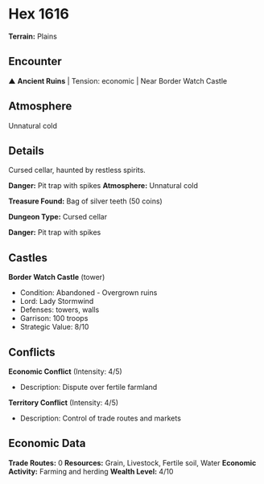 # Hex 1616

**Terrain:** Plains

## Encounter
▲ **Ancient Ruins** | Tension: economic | Near Border Watch Castle

## Atmosphere
Unnatural cold

## Details
Cursed cellar, haunted by restless spirits.

**Danger:** Pit trap with spikes
**Atmosphere:** Unnatural cold

**Treasure Found:** Bag of silver teeth (50 coins)


**Dungeon Type:** Cursed cellar

**Danger:** Pit trap with spikes

## Castles
**Border Watch Castle** (tower)
- Condition: Abandoned - Overgrown ruins
- Lord: Lady Stormwind
- Defenses: towers, walls
- Garrison: 100 troops
- Strategic Value: 8/10

## Conflicts
**Economic Conflict** (Intensity: 4/5)
- Description: Dispute over fertile farmland

**Territory Conflict** (Intensity: 4/5)
- Description: Control of trade routes and markets

## Economic Data
**Trade Routes:** 0
**Resources:** Grain, Livestock, Fertile soil, Water
**Economic Activity:** Farming and herding
**Wealth Level:** 4/10
